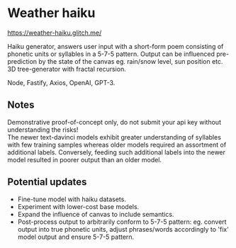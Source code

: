 # Weather haiku

https://weather-haiku.glitch.me/

Haiku generator, answers user input with a short-form poem consisting of phonetic units or syllables in a 5-7-5 pattern. Output can be influenced pre-prediction by the state of the canvas eg. rain/snow level, sun position etc.  
3D tree-generator with fractal recursion.  

Node, Fastify, Axios, OpenAI, GPT-3. 

## Notes

Demonstrative proof-of-concept only, do not submit your api key without understanding the risks!   
The newer text-davinci models exhibit greater understanding of syllables with few training samples whereas older models required an assortment of additional labels. Conversely, feeding such additional labels into the newer model resulted in poorer output than an older model.

## Potential updates

- Fine-tune model with haiku datasets. 
- Experiment with lower-cost base models. 
- Expand the influence of canvas to include semantics.
- Post-process output to arbitrarily conform to 5-7-5 pattern: eg. convert output into true phonetic units, adjust phrases/words accordingly to 'fix' model output and ensure 5-7-5 pattern.
